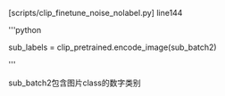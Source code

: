 [scripts/clip_finetune_noise_nolabel.py]
line144

'''python

sub_labels = clip_pretrained.encode_image(sub_batch2)

'''

sub_batch2包含图片class的数字类别
